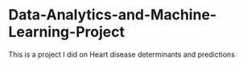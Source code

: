 # Data-Analytics-and-Machine-Learning-Project
This is a project I did on Heart disease determinants and predictions 
